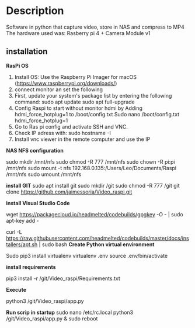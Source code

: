 # Description 

Software in python that capture video, store in NAS and compress to MP4
The hardware used was: Rasberry pi 4 + Camera Module v1

## installation 

**RasPi OS**
1) Install OS: Use the Raspberry Pi Imager for macOS (https://www.raspberrypi.org/downloads/)
2) connect monitor an set the following
3) First, update your system's package list by entering the following command: 
    sudo apt update
    sudo apt full-upgrade
4) Config Raspi to start without monitor hdmi by Adding hdmi_force_hotplug=1 to /boot/config.txt 
    Sudo nano /boot/config.txt
    hdmi_force_hotplug=1
5) Go to Ras pi config and activate SSH and VNC. 
6) Check IP adress with: 
    sudo hostname -I
7) Install vnc viewer in the remote computer and use the IP

**NAS NFS configuration**

sudo mkdir /mnt/nfs
sudo chmod -R 777 /mnt/nfs
sudo chown -R pi:pi /mnt/nfs
sudo mount -t nfs 192.168.0.135:/Users/Leo/Documents/Raspi /mnt/nfs
sudo umount /mnt/nfs

**install GIT**
sudo apt install git
sudo mkdir /git
sudo chmod -R 777 /git
git clone https://github.com/jaimessoria/Video_raspi.git

**install Visual Studio Code**

wget https://packagecloud.io/headmelted/codebuilds/gpgkey -O - | sudo apt-key add -

curl -L https://raw.githubusercontent.com/headmelted/codebuilds/master/docs/installers/apt.sh | sudo bash
**Create Python virtual environment**

Sudo pip3 install virtualenv
virtualenv .env
source .env/bin/activate

**install requirements**  

pip3 install -r /git/Video_raspi/Requirements.txt

**Execute**

python3  /git/Video_raspi/app.py

**Run scrip in startup**
sudo nano /etc/rc.local
python3 /git/Video_raspi/app.py &
sudo reboot
